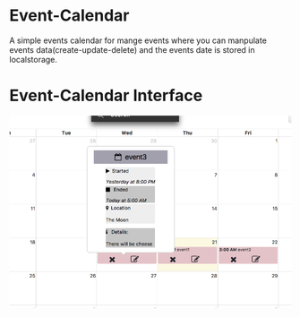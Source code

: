 # Event-Calendar
A simple events calendar for mange events where you can manpulate events data(create-update-delete) and the events date is stored in localstorage.
# Event-Calendar Interface
![](https://github.com/usamahamed/Event-Calendar/blob/master/Img/Screen%20Shot%202.png)

